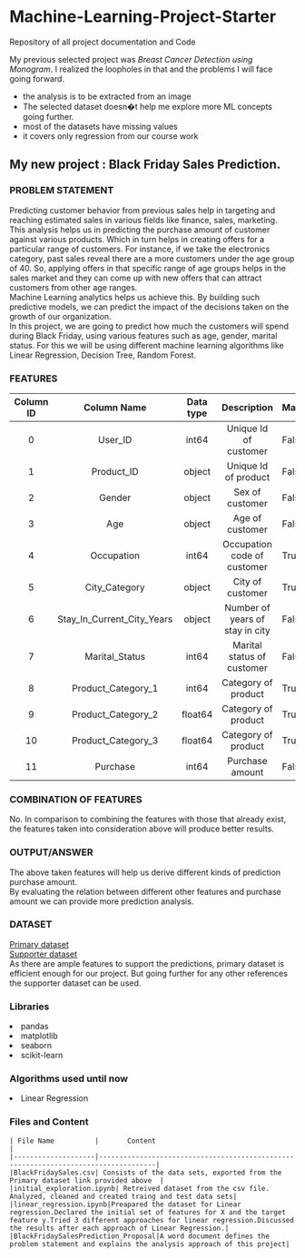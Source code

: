 # Machine-Learning-Project-Starter
Repository of all project documentation and Code

My previous selected project was *Breast Cancer Detection using Monogram*. I realized the loopholes in that and the problems I will face going forward.
- the analysis is to be extracted from an image
- The selected dataset doesn�t help me explore more ML concepts going further.
- most of the datasets have missing values
- it covers only regression from our course work

## My new project : **Black Friday Sales Prediction**.


### PROBLEM STATEMENT
Predicting customer behavior from previous sales help in targeting and reaching estimated sales in various fields like finance, sales, marketing. This analysis helps us in predicting the purchase amount of customer against various products. Which in turn helps in creating offers for a particular range of customers. For instance, if we take the electronics category, past sales reveal there are a more customers under the age group of 40. So, applying offers in that specific range of age groups helps in the sales market and they can come up with new offers that can attract customers from other age ranges.<br>
Machine Learning analytics helps us achieve this. By building such predictive models, we can predict the impact of the decisions taken on the growth of our organization.<br>
In this project, we are going to predict how much the customers will spend during Black Friday, using various features such as age, gender, marital status. For this we will be using different machine learning algorithms like Linear Regression, Decision Tree, Random Forest. <br>
### FEATURES
| Column ID |         Column Name        | Data type |           Description           | Masked |
|:---------:|:--------------------------:|:---------:|:-------------------------------:|--------|
|     0     |           User_ID          |   int64   |      Unique Id of customer      | False  |
|     1     |         Product_ID         |   object  |       Unique Id of product      | False  |
|     2     |           Gender           |   object  |         Sex of customer         | False  |
|     3     |             Age            |   object  |         Age of customer         | False  |
|     4     |         Occupation         |   int64   |   Occupation code of customer   | True   |
|     5     |        City_Category       |   object  |         City of customer        | True   |
|     6     | Stay_In_Current_City_Years |   object  | Number of years of stay in city | False  |
|     7     |       Marital_Status       |   int64   |    Marital status of customer   | False  |
|     8     |     Product_Category_1     |   int64   |       Category of product       | True   |
|     9     |     Product_Category_2     |  float64  |       Category of product       | True   |
|     10    |     Product_Category_3     |  float64  |       Category of product       | True   |
|     11    |          Purchase          |   int64   |         Purchase amount         | False  |

### COMBINATION OF FEATURES
No. In comparison to combining the features with those that already exist, the features taken into consideration above will produce better results.<br>
### OUTPUT/ANSWER
The above taken features will help us derive different kinds of prediction purchase amount.<br>
By evaluating the relation between different other features and purchase amount we can provide more prediction analysis.<br>
### DATASET
[Primary dataset](https://www.kaggle.com/datasets/kkartik93/black-friday-sales-prediction) <br>
[Supporter dataset](https://www.kaggle.com/code/sourabhgumtaj/black-friday-eda-sourabh-gumtaj/data)<br>
As there are ample features to support the predictions, primary dataset is efficient enough for our project. But going further for any other references the supporter dataset can be used.<br>
### Libraries

<li>pandas
<li>matplotlib
<li>seaborn
<li>scikit-learn

### Algorithms used until now

<li>Linear Regression
    
    
### Files and Content
    | File Name          |       Content                                                                     |
    |--------------------|------------------------------------------------------------------------------------|
    |BlackFridaySales.csv| Consists of the data sets, exported from the Primary dataset link provided above  |
    |initial_exploration.ipynb| Retreived dataset from the csv file. Analyzed, cleaned and created traing and test data sets|
    |linear_regression.ipynb|Preapared the dataset for Linear regression.Declared the initial set of features for X and the target feature y.Tried 3 different approaches for linear regression.Discussed the results after each approach of Linear Regression.|
    |BlackFridaySalesPrediction_Proposal|A word document defines the problem statement and explains the analysis approach of this project|
